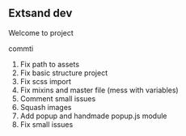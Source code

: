 ## Extsand dev

Welcome to project

commti

1. Fix path to assets
2. Fix basic structure project
3. Fix scss import
4. Fix mixins and master file (mess with variables)
5. Comment small issues
6. Squash images
7. Add popup and handmade popup.js module
8. Fix small issues


